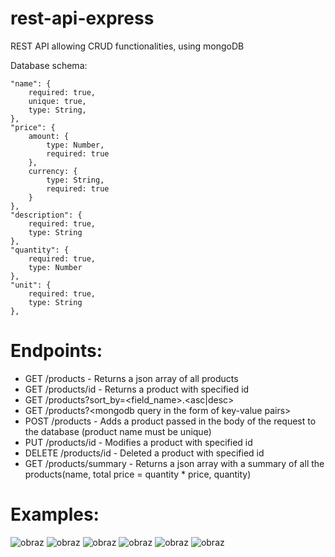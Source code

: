 # rest-api-express
REST API allowing CRUD functionalities, using mongoDB

Database schema:

    "name": {
        required: true,
        unique: true,
        type: String,
    },
    "price": {
        amount: {
            type: Number,
            required: true
        },
        currency: {
            type: String,
            required: true
        }
    },
    "description": {
        required: true,
        type: String
    },
    "quantity": {
        required: true,
        type: Number
    },
    "unit": {
        required: true,
        type: String
    },
# Endpoints:
- GET /products - Returns a json array of all products
- GET /products/id - Returns a product with specified id
- GET /products?sort_by=\<field_name\>.\<asc|desc\>
- GET /products?\<mongodb query in the form of key-value pairs\>
- POST /products - Adds a product passed in the body of the request to the database (product name must be unique)
- PUT /products/id - Modifies a product with specified id
- DELETE /products/id - Deleted a product with specified id
- GET /products/summary - Returns a json array with a summary of all the products(name, total price = quantity * price, quantity)

# Examples:
![obraz](https://github.com/mpomirski/rest-api-express/assets/43695467/4b0a018c-86af-4b2e-b64f-c1b5cf1be363)
![obraz](https://github.com/mpomirski/rest-api-express/assets/43695467/9642ffa4-a126-4e6e-bb76-21dd041dfe15)
![obraz](https://github.com/mpomirski/rest-api-express/assets/43695467/dd13526e-adcf-4c1d-bdb5-086a725fe6f2)
![obraz](https://github.com/mpomirski/rest-api-express/assets/43695467/05f2ca1b-36f6-4788-915b-e3f044c1d15a)
![obraz](https://github.com/mpomirski/rest-api-express/assets/43695467/04c53354-98d9-4cca-9404-f43ffaf76db9)
![obraz](https://github.com/mpomirski/rest-api-express/assets/43695467/f96851b8-8f0d-43c3-88fd-9c12c0d1ce2c)


